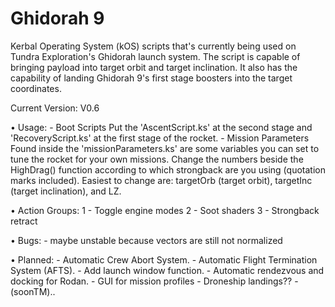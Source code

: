 # Ghidorah 9
 Kerbal Operating System (kOS) scripts that's currently being used on 
 Tundra Exploration's Ghidorah launch system. The script is capable of bringing payload
 into target orbit and target inclination. It also has the capability of
 landing Ghidorah 9's first stage boosters into the target coordinates.
 
 Current Version: V0.6

 • Usage:
	- Boot Scripts
		Put the 'AscentScript.ks' at the second stage and 'RecoveryScript.ks' at the
		first stage of the rocket.
	- Mission Parameters
		Found inside the 'missionParameters.ks' are some variables you can set to tune
		the rocket for your own missions. Change the numbers beside the HighDrag() function
		according to which strongback are you using (quotation marks included). Easiest to
		change are: targetOrb (target orbit), targetInc (target inclination), and LZ.
 
 • Action Groups:
	1 - Toggle engine modes
	2 - Soot shaders
	3 - Strongback retract
	
 • Bugs:
	- maybe unstable because vectors are still not normalized
	
 • Planned:
	- Automatic Crew Abort System.
	- Automatic Flight Termination System (AFTS).
	- Add launch window function.
	- Automatic rendezvous and docking for Rodan.
	- GUI for mission profiles
	- Droneship landings??
	- (soonTM)..